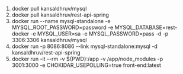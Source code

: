 1. docker pull kansaldhruv/mysql
2. docker pull kansaldhruv/rest-api-spring
3. docker run --name mysql-standalone -e MYSQL_ROOT_PASSWORD=password -e MYSQL_DATABASE=rest-docker -e MYSQL_USER=sa -e MYSQL_PASSWORD=pass -d -p 3306:3306 kansaldhruv/mysql
4. docker run -p 8086:8086 --link mysql-standalone:mysql -d kansaldhruv/rest-api-spring
5. docker run -it --rm -v ${PWD}:/app -v /app/node_modules -p 3001:3000 -e CHOKIDAR_USEPOLLING=true front-end:latest
